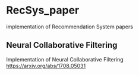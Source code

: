 # RecSys_paper
implementation of Recommendation System papers

## Neural Collaborative Filtering
Implementation of Neural Collaborative Filtering  
https://arxiv.org/abs/1708.05031

